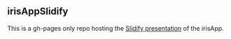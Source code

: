 ## irisAppSlidify

This is a gh-pages only repo hosting the [Slidify presentation][1] of the irisApp.

[1]: https://alexindata.github.io/irisAppSlidify/ "Slidify presentation"
